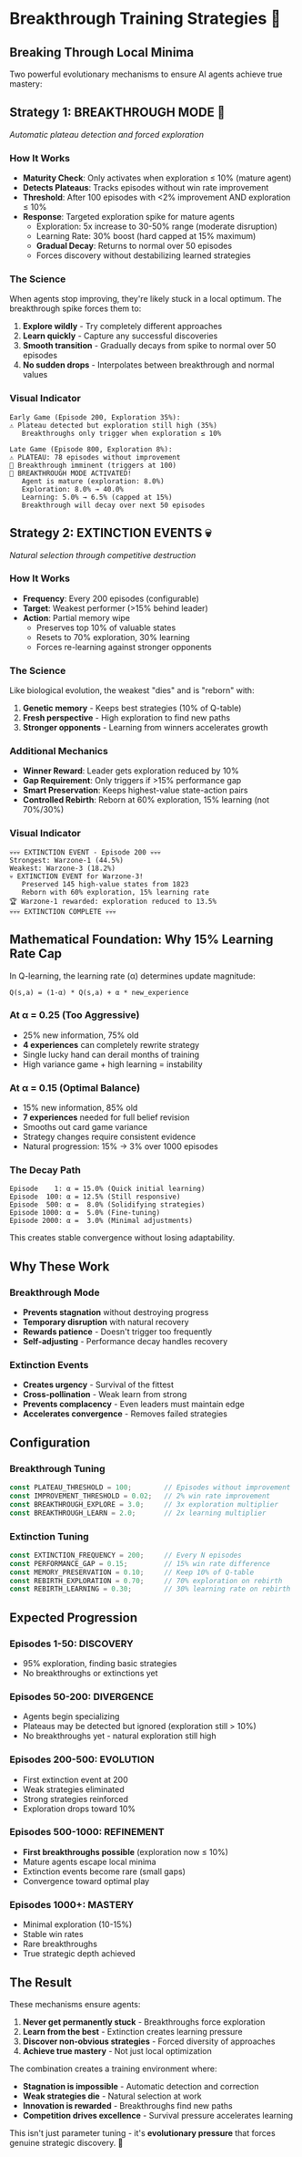 # Breakthrough Training Strategies 🧬

## Breaking Through Local Minima

Two powerful evolutionary mechanisms to ensure AI agents achieve true mastery:

## Strategy 1: BREAKTHROUGH MODE 🚀
*Automatic plateau detection and forced exploration*

### How It Works
- **Maturity Check**: Only activates when exploration ≤ 10% (mature agent)
- **Detects Plateaus**: Tracks episodes without win rate improvement
- **Threshold**: After 100 episodes with <2% improvement AND exploration ≤ 10%
- **Response**: Targeted exploration spike for mature agents
  - Exploration: 5x increase to 30-50% range (moderate disruption)
  - Learning Rate: 30% boost (hard capped at 15% maximum)
  - **Gradual Decay**: Returns to normal over 50 episodes
  - Forces discovery without destabilizing learned strategies

### The Science
When agents stop improving, they're likely stuck in a local optimum. The breakthrough spike forces them to:
1. **Explore wildly** - Try completely different approaches
2. **Learn quickly** - Capture any successful discoveries  
3. **Smooth transition** - Gradually decays from spike to normal over 50 episodes
4. **No sudden drops** - Interpolates between breakthrough and normal values

### Visual Indicator
```
Early Game (Episode 200, Exploration 35%):
⚠️ Plateau detected but exploration still high (35%)
   Breakthroughs only trigger when exploration ≤ 10%

Late Game (Episode 800, Exploration 8%):
⚠️ PLATEAU: 78 episodes without improvement
🚀 Breakthrough imminent (triggers at 100)
🚀 BREAKTHROUGH MODE ACTIVATED!
   Agent is mature (exploration: 8.0%)
   Exploration: 8.0% → 40.0%
   Learning: 5.0% → 6.5% (capped at 15%)
   Breakthrough will decay over next 50 episodes
```

## Strategy 2: EXTINCTION EVENTS 💀
*Natural selection through competitive destruction*

### How It Works
- **Frequency**: Every 200 episodes (configurable)
- **Target**: Weakest performer (>15% behind leader)
- **Action**: Partial memory wipe
  - Preserves top 10% of valuable states
  - Resets to 70% exploration, 30% learning
  - Forces re-learning against stronger opponents

### The Science
Like biological evolution, the weakest "dies" and is "reborn" with:
1. **Genetic memory** - Keeps best strategies (10% of Q-table)
2. **Fresh perspective** - High exploration to find new paths
3. **Stronger opponents** - Learning from winners accelerates growth

### Additional Mechanics
- **Winner Reward**: Leader gets exploration reduced by 10%
- **Gap Requirement**: Only triggers if >15% performance gap
- **Smart Preservation**: Keeps highest-value state-action pairs
- **Controlled Rebirth**: Reborn at 60% exploration, 15% learning (not 70%/30%)

### Visual Indicator
```
💀💀💀 EXTINCTION EVENT - Episode 200 💀💀💀
Strongest: Warzone-1 (44.5%)
Weakest: Warzone-3 (18.2%)
💀 EXTINCTION EVENT for Warzone-3!
   Preserved 145 high-value states from 1823
   Reborn with 60% exploration, 15% learning rate
🏆 Warzone-1 rewarded: exploration reduced to 13.5%
💀💀💀 EXTINCTION COMPLETE 💀💀💀
```

## Mathematical Foundation: Why 15% Learning Rate Cap

In Q-learning, the learning rate (α) determines update magnitude:
```
Q(s,a) = (1-α) * Q(s,a) + α * new_experience
```

### At α = 0.25 (Too Aggressive)
- 25% new information, 75% old
- **4 experiences** can completely rewrite strategy
- Single lucky hand can derail months of training
- High variance game + high learning = instability

### At α = 0.15 (Optimal Balance)
- 15% new information, 85% old
- **7 experiences** needed for full belief revision
- Smooths out card game variance
- Strategy changes require consistent evidence
- Natural progression: 15% → 3% over 1000 episodes

### The Decay Path
```
Episode    1: α = 15.0% (Quick initial learning)
Episode  100: α = 12.5% (Still responsive)
Episode  500: α =  8.0% (Solidifying strategies)
Episode 1000: α =  5.0% (Fine-tuning)
Episode 2000: α =  3.0% (Minimal adjustments)
```

This creates stable convergence without losing adaptability.

## Why These Work

### Breakthrough Mode
- **Prevents stagnation** without destroying progress
- **Temporary disruption** with natural recovery
- **Rewards patience** - Doesn't trigger too frequently
- **Self-adjusting** - Performance decay handles recovery

### Extinction Events
- **Creates urgency** - Survival of the fittest
- **Cross-pollination** - Weak learn from strong
- **Prevents complacency** - Even leaders must maintain edge
- **Accelerates convergence** - Removes failed strategies

## Configuration

### Breakthrough Tuning
```typescript
const PLATEAU_THRESHOLD = 100;        // Episodes without improvement
const IMPROVEMENT_THRESHOLD = 0.02;   // 2% win rate improvement
const BREAKTHROUGH_EXPLORE = 3.0;     // 3x exploration multiplier
const BREAKTHROUGH_LEARN = 2.0;       // 2x learning multiplier
```

### Extinction Tuning
```typescript
const EXTINCTION_FREQUENCY = 200;     // Every N episodes
const PERFORMANCE_GAP = 0.15;         // 15% win rate difference
const MEMORY_PRESERVATION = 0.10;     // Keep 10% of Q-table
const REBIRTH_EXPLORATION = 0.70;     // 70% exploration on rebirth
const REBIRTH_LEARNING = 0.30;        // 30% learning rate on rebirth
```

## Expected Progression

### Episodes 1-50: DISCOVERY
- 95% exploration, finding basic strategies
- No breakthroughs or extinctions yet

### Episodes 50-200: DIVERGENCE
- Agents begin specializing
- Plateaus may be detected but ignored (exploration still > 10%)
- No breakthroughs yet - natural exploration still high

### Episodes 200-500: EVOLUTION
- First extinction event at 200
- Weak strategies eliminated
- Strong strategies reinforced
- Exploration drops toward 10%

### Episodes 500-1000: REFINEMENT
- **First breakthroughs possible** (exploration now ≤ 10%)
- Mature agents escape local minima
- Extinction events become rare (small gaps)
- Convergence toward optimal play

### Episodes 1000+: MASTERY
- Minimal exploration (10-15%)
- Stable win rates
- Rare breakthroughs
- True strategic depth achieved

## The Result

These mechanisms ensure agents:
1. **Never get permanently stuck** - Breakthroughs force exploration
2. **Learn from the best** - Extinction creates learning pressure  
3. **Discover non-obvious strategies** - Forced diversity of approaches
4. **Achieve true mastery** - Not just local optimization

The combination creates a training environment where:
- **Stagnation is impossible** - Automatic detection and correction
- **Weak strategies die** - Natural selection at work
- **Innovation is rewarded** - Breakthroughs find new paths
- **Competition drives excellence** - Survival pressure accelerates learning

This isn't just parameter tuning - it's **evolutionary pressure** that forces genuine strategic discovery. 🧬

